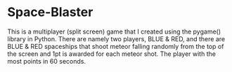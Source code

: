 # Space-Blaster

This is a multiplayer (split screen) game that I created using the pygame() library in Python. There are namely two players, BLUE & RED, and there are BLUE & RED spaceships that shoot meteor falling randomly from the top of the screen and 1pt is awarded for each meteor shot. The player with the most points in 60 seconds. 
